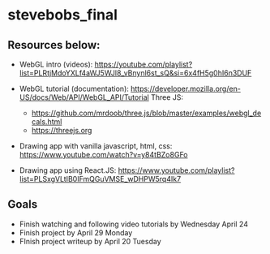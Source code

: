 # stevebobs_final

## Resources below:
- WebGL intro (videos): https://youtube.com/playlist?list=PLRtjMdoYXLf4aWJ5WJl8_vBnynl6st_sQ&si=6x4fH5g0hI6n3DUF
- WebGL tutorial (documentation): https://developer.mozilla.org/en-US/docs/Web/API/WebGL_API/Tutorial
  Three JS:
  - https://github.com/mrdoob/three.js/blob/master/examples/webgl_decals.html
  - https://threejs.org

- Drawing app with vanilla javascript, html, css: https://www.youtube.com/watch?v=y84tBZo8GFo
- Drawing app using React.JS: https://www.youtube.com/playlist?list=PLSxgVLtIB0IFmQGuVMSE_wDHPW5rq4Ik7


## Goals
- Finish watching and following video tutorials by Wednesday April 24
- Finish project by April 29 Monday
- FInish project writeup by April 20 Tuesday

  
